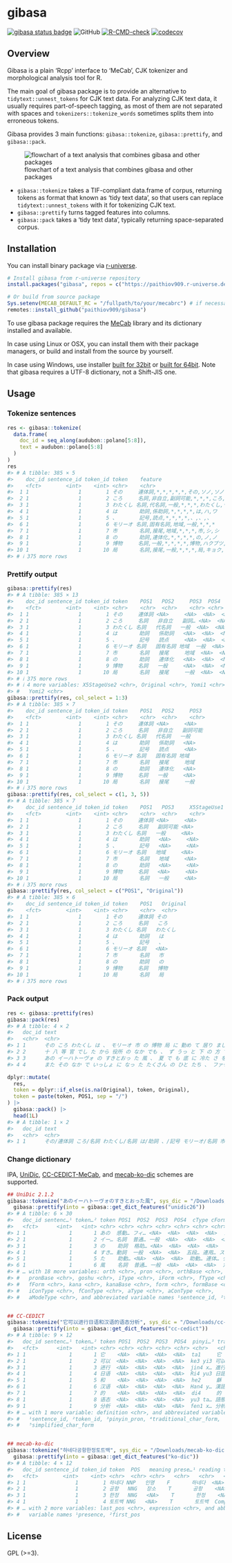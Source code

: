 
<!-- README.md is generated from README.Rmd. Please edit that file -->

# gibasa

<!-- badges: start -->

[![gibasa status
badge](https://paithiov909.r-universe.dev/badges/gibasa)](https://paithiov909.r-universe.dev)
![GitHub](https://img.shields.io/github/license/paithiov909/gibasa)
[![R-CMD-check](https://github.com/paithiov909/gibasa/workflows/R-CMD-check/badge.svg)](https://github.com/paithiov909/gibasa/actions)
[![codecov](https://codecov.io/gh/paithiov909/gibasa/branch/main/graph/badge.svg)](https://codecov.io/gh/paithiov909/gibasa)
<!-- badges: end -->

## Overview

Gibasa is a plain ‘Rcpp’ interface to ‘MeCab’, CJK tokenizer and
morphological analysis tool for R.

The main goal of gibasa package is to provide an alternative to
`tidytext::unnest_tokens` for CJK text data. For analyzing CJK text
data, it usually requires part-of-speech tagging, as most of them are
not separated with spaces and `tokenizers::tokenize_words` sometimes
splits them into erroneous tokens.

Gibasa provides 3 main functions: `gibasa::tokenize`,
`gibasa::prettify`, and `gibasa::pack`.

<figure>
<img src="man/figures/tidytext_fig5_1_mod.drawio.png"
alt="flowchart of a text analysis that combines gibasa and other packages" />
<figcaption aria-hidden="true">flowchart of a text analysis that
combines gibasa and other packages</figcaption>
</figure>

- `gibasa::tokenize` takes a TIF-compliant data.frame of corpus,
  returning tokens as format that known as ‘tidy text data’, so that
  users can replace `tidytext::unnest_tokens` with it for tokenizing CJK
  text.
- `gibasa::prettify` turns tagged features into columns.
- `gibasa::pack` takes a ‘tidy text data’, typically returning
  space-separated corpus.

## Installation

You can install binary package via
[r-universe](https://paithiov909.r-universe.dev/ui#package:gibasa).

``` r
# Install gibasa from r-universe repository
install.packages("gibasa", repos = c("https://paithiov909.r-universe.dev", "https://cloud.r-project.org"))

# Or build from source package
Sys.setenv(MECAB_DEFAULT_RC = "/fullpath/to/your/mecabrc") # if necessary
remotes::install_github("paithiov909/gibasa")
```

To use gibasa package requires the
[MeCab](https://taku910.github.io/mecab/) library and its dictionary
installed and available.

In case using Linux or OSX, you can install them with their package
managers, or build and install from the source by yourself.

In case using Windows, use installer [built for
32bit](https://drive.google.com/uc?export=download&id=0B4y35FiV1wh7WElGUGt6ejlpVXc)
or [built for
64bit](https://github.com/ikegami-yukino/mecab/releases/tag/v0.996.2).
Note that gibasa requires a UTF-8 dictionary, not a Shift-JIS one.

## Usage

### Tokenize sentences

``` r
res <- gibasa::tokenize(
  data.frame(
    doc_id = seq_along(audubon::polano[5:8]),
    text = audubon::polano[5:8]
  )
)
res
#> # A tibble: 385 × 5
#>    doc_id sentence_id token_id token    feature                                 
#>    <fct>        <int>    <int> <chr>    <chr>                                   
#>  1 1                1        1 その     連体詞,*,*,*,*,*,その,ソノ,ソノ         
#>  2 1                1        2 ころ     名詞,非自立,副詞可能,*,*,*,ころ,コロ,コ…
#>  3 1                1        3 わたくし 名詞,代名詞,一般,*,*,*,わたくし,ワタク… 
#>  4 1                1        4 は       助詞,係助詞,*,*,*,*,は,ハ,ワ            
#>  5 1                1        5 、       記号,読点,*,*,*,*,、,、,、              
#>  6 1                1        6 モリーオ 名詞,固有名詞,地域,一般,*,*,*           
#>  7 1                1        7 市       名詞,接尾,地域,*,*,*,市,シ,シ           
#>  8 1                1        8 の       助詞,連体化,*,*,*,*,の,ノ,ノ            
#>  9 1                1        9 博物     名詞,一般,*,*,*,*,博物,ハクブツ,ハクブツ
#> 10 1                1       10 局       名詞,接尾,一般,*,*,*,局,キョク,キョク   
#> # ℹ 375 more rows
```

### Prettify output

``` r
gibasa::prettify(res)
#> # A tibble: 385 × 13
#>    doc_id sentence_id token_id token    POS1   POS2     POS3  POS4  X5StageUse1
#>    <fct>        <int>    <int> <chr>    <chr>  <chr>    <chr> <chr> <chr>      
#>  1 1                1        1 その     連体詞 <NA>     <NA>  <NA>  <NA>       
#>  2 1                1        2 ころ     名詞   非自立   副詞… <NA>  <NA>       
#>  3 1                1        3 わたくし 名詞   代名詞   一般  <NA>  <NA>       
#>  4 1                1        4 は       助詞   係助詞   <NA>  <NA>  <NA>       
#>  5 1                1        5 、       記号   読点     <NA>  <NA>  <NA>       
#>  6 1                1        6 モリーオ 名詞   固有名詞 地域  一般  <NA>       
#>  7 1                1        7 市       名詞   接尾     地域  <NA>  <NA>       
#>  8 1                1        8 の       助詞   連体化   <NA>  <NA>  <NA>       
#>  9 1                1        9 博物     名詞   一般     <NA>  <NA>  <NA>       
#> 10 1                1       10 局       名詞   接尾     一般  <NA>  <NA>       
#> # ℹ 375 more rows
#> # ℹ 4 more variables: X5StageUse2 <chr>, Original <chr>, Yomi1 <chr>,
#> #   Yomi2 <chr>
gibasa::prettify(res, col_select = 1:3)
#> # A tibble: 385 × 7
#>    doc_id sentence_id token_id token    POS1   POS2     POS3    
#>    <fct>        <int>    <int> <chr>    <chr>  <chr>    <chr>   
#>  1 1                1        1 その     連体詞 <NA>     <NA>    
#>  2 1                1        2 ころ     名詞   非自立   副詞可能
#>  3 1                1        3 わたくし 名詞   代名詞   一般    
#>  4 1                1        4 は       助詞   係助詞   <NA>    
#>  5 1                1        5 、       記号   読点     <NA>    
#>  6 1                1        6 モリーオ 名詞   固有名詞 地域    
#>  7 1                1        7 市       名詞   接尾     地域    
#>  8 1                1        8 の       助詞   連体化   <NA>    
#>  9 1                1        9 博物     名詞   一般     <NA>    
#> 10 1                1       10 局       名詞   接尾     一般    
#> # ℹ 375 more rows
gibasa::prettify(res, col_select = c(1, 3, 5))
#> # A tibble: 385 × 7
#>    doc_id sentence_id token_id token    POS1   POS3     X5StageUse1
#>    <fct>        <int>    <int> <chr>    <chr>  <chr>    <chr>      
#>  1 1                1        1 その     連体詞 <NA>     <NA>       
#>  2 1                1        2 ころ     名詞   副詞可能 <NA>       
#>  3 1                1        3 わたくし 名詞   一般     <NA>       
#>  4 1                1        4 は       助詞   <NA>     <NA>       
#>  5 1                1        5 、       記号   <NA>     <NA>       
#>  6 1                1        6 モリーオ 名詞   地域     <NA>       
#>  7 1                1        7 市       名詞   地域     <NA>       
#>  8 1                1        8 の       助詞   <NA>     <NA>       
#>  9 1                1        9 博物     名詞   <NA>     <NA>       
#> 10 1                1       10 局       名詞   一般     <NA>       
#> # ℹ 375 more rows
gibasa::prettify(res, col_select = c("POS1", "Original"))
#> # A tibble: 385 × 6
#>    doc_id sentence_id token_id token    POS1   Original
#>    <fct>        <int>    <int> <chr>    <chr>  <chr>   
#>  1 1                1        1 その     連体詞 その    
#>  2 1                1        2 ころ     名詞   ころ    
#>  3 1                1        3 わたくし 名詞   わたくし
#>  4 1                1        4 は       助詞   は      
#>  5 1                1        5 、       記号   、      
#>  6 1                1        6 モリーオ 名詞   <NA>    
#>  7 1                1        7 市       名詞   市      
#>  8 1                1        8 の       助詞   の      
#>  9 1                1        9 博物     名詞   博物    
#> 10 1                1       10 局       名詞   局      
#> # ℹ 375 more rows
```

### Pack output

``` r
res <- gibasa::prettify(res)
gibasa::pack(res)
#> # A tibble: 4 × 2
#>   doc_id text                                                                   
#>   <chr>  <chr>                                                                  
#> 1 1      その ころ わたくし は 、 モリーオ 市 の 博物 局 に 勤め て 居り まし … 
#> 2 2      十 八 等 官 でし た から 役所 の なか でも 、 ず うっ と 下 の 方 でし…
#> 3 3      あの イーハトーヴォ の すきとおっ た 風 、 夏 で も 底 に 冷た さ を … 
#> 4 4      また その なか で いっしょ に なっ た たくさん の ひと たち 、 ファゼ…

dplyr::mutate(
  res,
  token = dplyr::if_else(is.na(Original), token, Original),
  token = paste(token, POS1, sep = "/")
) |>
  gibasa::pack() |>
  head(1L)
#> # A tibble: 1 × 2
#>   doc_id text                                                                  
#>   <chr>  <chr>                                                                 
#> 1 1      その/連体詞 ころ/名詞 わたくし/名詞 は/助詞 、/記号 モリーオ/名詞 市/…
```

### Change dictionary

IPA, [UniDic](https://clrd.ninjal.ac.jp/unidic/),
[CC-CEDICT-MeCab](https://github.com/ueda-keisuke/CC-CEDICT-MeCab), and
[mecab-ko-dic](https://bitbucket.org/eunjeon/mecab-ko-dic/src/master/)
schemes are supported.

``` r
## UniDic 2.1.2
gibasa::tokenize("あのイーハトーヴォのすきとおった風", sys_dic = "/Downloads/unidic-lite") |>
  gibasa::prettify(into = gibasa::get_dict_features("unidic26"))
#> # A tibble: 6 × 30
#>   doc_id sentenc…¹ token…² token POS1  POS2  POS3  POS4  cType cForm lForm lemma
#>   <fct>      <int>   <int> <chr> <chr> <chr> <chr> <chr> <chr> <chr> <chr> <chr>
#> 1 1              1       1 あの  感動… フィ… <NA>  <NA>  <NA>  <NA>  アノ  あの 
#> 2 1              1       2 イー… 名詞  普通… 一般  <NA>  <NA>  <NA>  <NA>  <NA> 
#> 3 1              1       3 の    助詞  格助… <NA>  <NA>  <NA>  <NA>  ノ    の   
#> 4 1              1       4 すき… 動詞  一般  <NA>  <NA>  五段… 連用… スキ… 透き…
#> 5 1              1       5 た    助動… <NA>  <NA>  <NA>  助動… 連体… タ    た   
#> 6 1              1       6 風    名詞  普通… 一般  <NA>  <NA>  <NA>  カゼ  風   
#> # … with 18 more variables: orth <chr>, pron <chr>, orthBase <chr>,
#> #   pronBase <chr>, goshu <chr>, iType <chr>, iForm <chr>, fType <chr>,
#> #   fForm <chr>, kana <chr>, kanaBase <chr>, form <chr>, formBase <chr>,
#> #   iConType <chr>, fConType <chr>, aType <chr>, aConType <chr>,
#> #   aModeType <chr>, and abbreviated variable names ¹​sentence_id, ²​token_id


## CC-CEDICT
gibasa::tokenize("它可以进行日语和汉语的语态分析", sys_dic = "/Downloads/cc-cedict") |> 
  gibasa::prettify(into = gibasa::get_dict_features("cc-cedict"))
#> # A tibble: 9 × 12
#>   doc_id sentenc…¹ token…² token POS1  POS2  POS3  POS4  pinyi…³ tradi…⁴ simpl…⁵
#>   <fct>      <int>   <int> <chr> <chr> <chr> <chr> <chr> <chr>   <chr>   <chr>  
#> 1 1              1       1 它    <NA>  <NA>  <NA>  <NA>  ta1     它      它     
#> 2 1              1       2 可以  <NA>  <NA>  <NA>  <NA>  ke3 yi3 可以    可以   
#> 3 1              1       3 进行  <NA>  <NA>  <NA>  <NA>  jin4 x… 進行    进行   
#> 4 1              1       4 日语  <NA>  <NA>  <NA>  <NA>  Ri4 yu3 日語    日语   
#> 5 1              1       5 和    <NA>  <NA>  <NA>  <NA>  he2     龢      和     
#> 6 1              1       6 汉语  <NA>  <NA>  <NA>  <NA>  Han4 y… 漢語    汉语   
#> 7 1              1       7 的    <NA>  <NA>  <NA>  <NA>  di4     的      的     
#> 8 1              1       8 语态  <NA>  <NA>  <NA>  <NA>  yu3 ta… 語態    语态   
#> 9 1              1       9 分析  <NA>  <NA>  <NA>  <NA>  fen1 x… 分析    分析   
#> # … with 1 more variable: definition <chr>, and abbreviated variable names
#> #   ¹​sentence_id, ²​token_id, ³​pinyin_pron, ⁴​traditional_char_form,
#> #   ⁵​simplified_char_form


## mecab-ko-dic
gibasa::tokenize("하네다공항한정토트백", sys_dic = "/Downloads/mecab-ko-dic") |> 
  gibasa::prettify(into = gibasa::get_dict_features("ko-dic"))
#> # A tibble: 4 × 12
#>   doc_id sentence_id token_id token  POS   meaning prese…¹ reading type  first…²
#>   <fct>        <int>    <int> <chr>  <chr> <chr>   <chr>   <chr>   <chr> <chr>  
#> 1 1                1        1 하네다 NNP   인명    F       하네다  <NA>  <NA>   
#> 2 1                1        2 공항   NNG   장소    T       공항    <NA>  <NA>   
#> 3 1                1        3 한정   NNG   <NA>    T       한정    <NA>  <NA>   
#> 4 1                1        4 토트백 NNG   <NA>    T       토트백  Comp… <NA>   
#> # … with 2 more variables: last_pos <chr>, expression <chr>, and abbreviated
#> #   variable names ¹​presence, ²​first_pos
```

## License

GPL (\>=3).
